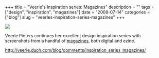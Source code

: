 +++
title = "Veerle's Inspiration series: Magazines"
description = ""
tags = ["design", "inspiration", "magazines"]
date = "2008-07-14"
categories = ["blog"]
slug = "veerles-inspiration-series-magazines"
+++



  <div class="notebook-screenshot"><a href="http://veerle.duoh.com/blog/comments/inspiration_series_magazines/"><img src="//konigi.com/media/notebook/veerle-magazine-inspiration.jpg" class="notebook-image" /></a></div><p>Veerle Pieters continues her excellent design inspiration series with screenshots from a handful of <a href="http://veerle.duoh.com/blog/comments/inspiration_series_magazines/">magazines</a>, both digital and ezine.</p>
    
  <a href="http://veerle.duoh.com/blog/comments/inspiration_series_magazines/">http://veerle.duoh.com/blog/comments/inspiration_series_magazines/</a>
